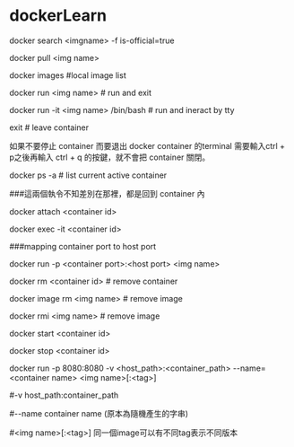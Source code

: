 # dockerLearn

  docker search \<imgname> -f is-official=true

  docker pull \<img name>

  docker images #local image list

  docker run \<img name>  # run and exit 

  docker run -it \<img name> /bin/bash # run and ineract by tty 
  
  exit # leave container
  
  如果不要停止 container 而要退出 docker container 的terminal 需要輸入ctrl + p之後再輸入 ctrl + q 的按鍵，就不會把 container 關閉。

  docker ps -a # list current active container

  ###這兩個執令不知差別在那裡，都是回到 container 內
  
  docker attach \<container id>
  
  docker exec -it \<container id> 

  ###mapping container port to host port 
  
  docker run -p \<container port>:\<host port> \<img name>

  docker rm \<container id>  # remove container
  
  docker image rm \<img name> # remove image
  
  docker rmi \<img name> # remove image
  
  docker start \<container id>
  
  docker stop \<container id>

  docker run -p 8080:8080 -v \<host_path>:\<container_path> --name=\<container name> \<img name>[:\<tag>]
  
  #-v host_path:container_path
  
  #--name container name (原本為隨機產生的字串)
  
  #\<img name>[:\<tag>] 同一個image可以有不同tag表示不同版本
  

